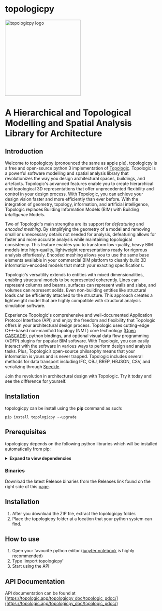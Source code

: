 # topologicpy

<img src="https://topologic.app/wp-content/uploads/2023/02/topologicpy-logo-no-loop.gif" alt="topologicpy logo" width="250" loop="1">

# A Hierarchical and Topological Modelling and Spatial Analysis Library for Architecture

## Introduction
Welcome to topologicpy (pronounced the same as apple pie). topologicpy is a free and open-source python 3 implementation of [Topologic](https://topologic.app). Topologic is a powerful software modelling and spatial analysis library that revolutionizes the way you design architectural spaces, buildings, and artefacts. Topologic's advanced features enable you to create hierarchical and topological 3D representations that offer unprecedented flexibility and control in your design process. With Topologic, you can achieve your design vision faster and more efficiently than ever before. With the integration of geometry, topology, information, and artificial intelligence, Topologic replaces Building Information Models (BIM) with Building *Intelligence* Models.

Two of Topologic's main strengths are its support for *defeaturing* and *encoded meshing*. By simplifying the geometry of a model and removing small or unnecessary details not needed for analysis, defeaturing allows for faster and more accurate analysis while maintaining topological consistency. This feature enables you to transform low-quality, heavy BIM models into high-quality, lightweight representations ready for rigorous analysis effortlessly. Encoded meshing allows you to use the same base elements available in your commercial BIM platform to cleanly build 3D information-encoded models that match your exacting specifications.

Topologic's versatility extends to entities with mixed dimensionalities, enabling structural models to be represented coherently. Lines can represent columns and beams, surfaces can represent walls and slabs, and volumes can represent solids. Even non-building entities like structural loads can be efficiently attached to the structure. This approach creates a lightweight model that are highly compatible with structural analysis simulation software.

Experience Topologic's comprehensive and well-documented Application Protocol Interface (API) and enjoy the freedom and flexibility that Topologic offers in your architectural design process. Topologic uses cutting-edge C++-based non-manifold topology (NMT) core technology ([Open CASCADE](https://www.opencascade.com/)), python bindings, and optional visual data flow programming (VDFP) plugins for popular BIM software. With Topologic, you can easily interact with the software in various ways to perform design and analysis tasks. Plus, Topologic’s open-source philosophy means that your information is yours and is never trapped. Topologic includes several methods for data transport including IFC, OBJ, BREP, HBJSON, CSV, and serializing through [Speckle](https://speckle.systems/).

Join the revolution in architectural design with Topologic. Try it today and see the difference for yourself.

## Installation
topologicpy can be install using the **pip** command as such:

`pip install topologicpy --upgrade`

## Prerequisites

topologicpy depends on the following python libraries which will be installed automatically from pip:

<details>
<summary>
<b>Expand to view dependencies</b>
</summary>
* [numpy](http://numpy.org) >= 1.24.0
* [scipy](http://scipy.org) >= 1.10.0
* [plotly](http://plotly.com/) >= 5.11.0
* [ifcopenshell](http://ifcopenshell.org/) >=0.7.9
* [ipfshttpclient](https://pypi.org/project/ipfshttpclient/) >= 0.7.0
* [web3](https://web3py.readthedocs.io/en/stable/) >=5.30.0
* [openstudio](https://openstudio.net/) >= 3.4.0
* [lbt-ladybug](https://pypi.org/project/lbt-ladybug/) >= 0.25.161
* [lbt-honeybee](https://pypi.org/project/lbt-honeybee/) >= 0.6.12
* [honeybee-energy](https://pypi.org/project/honeybee-energy/) >= 1.91.49
* [json](https://docs.python.org/3/library/json.html) >= 2.0.9
* [py2neo](https://py2neo.org/) >= 2021.2.3
* [pyvisgraph](https://github.com/TaipanRex/pyvisgraph) >= 0.2.1
* [specklepy](https://github.com/specklesystems/specklepy) >= 2.7.6
* [pandas](https://pandas.pydata.org/) >= 1.4.2
* [scipy](https://scipy.org/) >= 1.8.1
* [dgl](https://github.com/dmlc/dgl) >= 0.8.2

</details>

### Binaries

Download the latest Release binaries from the Releases link found on the right side of this [page](https://github.com/wassimj/topologicpy/releases).

## Installation

1. After you download the ZIP file, extract the topologicpy folder.
1. Place the topologicpy folder at a location that your python system can find.

## How to use
1. Open your favourite python editor ([jupyter notebook](https://jupyter.org/) is highly recommended)
1. Type 'import topologicpy'
1. Start using the API

## API Documentation
API documentation can be found at [https://topologic.app/topologicpy_doc/topologic_pdoc/](https://topologic.app/topologicpy_doc/topologic_pdoc/)
